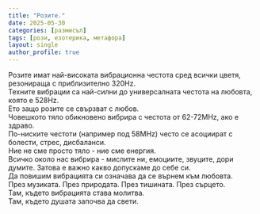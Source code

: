 ```yaml
---
title: "Розите."
date: 2025-05-30
categories: [размисъл]
tags: [рози, езотерика, метафора]
layout: single
author_profile: true
---
```


Розите имат най-високата вибрационна честота сред всички цветя, резонираща с приблизително 320Hz.
 <br/>
 Техните вибрации са най-силни до универсалната честота на любовта, която е 528Hz. 
  <br/>Ето защо розите се свързват с любов. <br/>
Човешкото тяло обикновено вибрира с честота от 62-72MHz, ако е здраво. 
 <br/>По-ниските честоти (например под 58MHz) често се асоциират с болести, стрес, дисбаланси. <br/>
Ние не сме просто тяло - ние сме енергия.
 <br/>Всичко около нас вибрира - мислите ни, емоциите, звуците, дори думите. 
 Затова е важно какво допускаме до себе си. <br/>
Да повишим вибрацията си означава да се върнем към любовта.  <br/>
През музиката. През природата. През тишината. През сърцето. <br/>
Там, където вибрацията става молитва. <br/>
Там, където душата започва да свети.